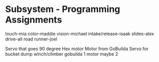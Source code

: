 # Subsystem - Programming Assignments
touch-mia
color-maddie
vision-michael
intake/release-isaak
slides-alex
drive-all
road runner-joel

Servo that goes 90 degree
Hex motor
Motor from GoBuilda
Servo for bucket dump
winch/climber gobuilda
1 motor maybe 2
